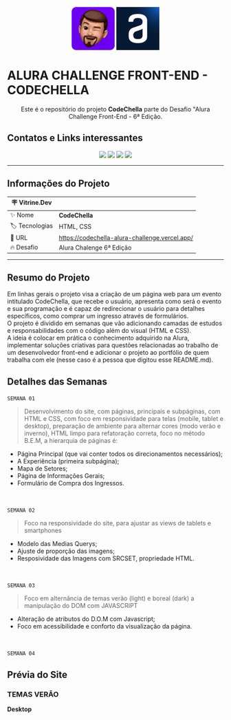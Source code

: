 <div align="center">
    <img src="./img/pedro_memoji.png" width="100" alt="icon de pedro">
    <img src="./img/favicon.1647533642.ico" width="100">
</div>

# **ALURA CHALLENGE FRONT-END - CODECHELLA**

<div class="subtitulo" align="center">
    Este é o repositório do projeto <b>CodeChella</b> parte do Desafio "Alura Challenge Front-End - 6ª Edição.
</div>

 ## **Contatos e Links interessantes**
 <div align="center">
   <a href="mailto:pedro.viniciusacm@gmail.com" target="_blank"><img src="https://img.shields.io/badge/Gmail-D14836?style=for-the-badge&logo=gmail&logoColor=white"></a>
   <a href="https://wa.me/5581992874343" target="blank"><img src="https://img.shields.io/badge/WhatsApp-25D366?style=for-the-badge&logo=whatsapp&logoColor=white"></a>
   <a href="https://www.behance.net/pedrofelixg" target="_blank"><img src="https://img.shields.io/badge/-Behance-blue?style=for-the-badge&logo=behance&logoColor=white"></a>
   <a href="www.linkedin.com/in/pedrofelixgonçalves" target="_blank"><img src="https://img.shields.io/badge/LinkedIn-0077B5?style=for-the-badge&logo=linkedin&logoColor=white"></a>
 </div>

-------------------------------------------------

## **Informações do Projeto**
| :placard:  Vitrine.Dev |     |
| -------------  | --- |
| :sparkles: Nome        | **CodeChella**
| :label: Tecnologias | HTML, CSS
| :rocket: URL         | https://codechella-alura-challenge.vercel.app/
| :fire: Desafio     | Alura Chalenge 6ª Edição

----------------------------------------------

## **Resumo do Projeto**
Em linhas gerais o projeto visa a criação de um página web para um evento intitulado CodeChella, que recebe o usuário, apresenta como será o evento e sua programação e é capaz de redirecionar o usuário para detalhes específicos, como comprar um ingresso através de formulários.<br>
O projeto é dividido em semanas que vão adicionando camadas de estudos e responsabilidades com o código além do visual (HTML e CSS).<br>
A ideia é colocar em prática o conhecimento adquirido na Alura, implementar soluções criativas para questões relacionadas ao trabalho de um desenvolvedor front-end e adicionar o projeto ao portfólio de quem trabalha com ele (nesse caso é a pessoa que digitou esse README.md).

## **Detalhes das Semanas**
`SEMANA 01`
> Desenvolvimento do site, com páginas, principais e subpáginas, com HTML e CSS, com foco em responsividade para telas (mobile, tablet e desktop), preparação de ambiente para alternar cores (modo verão e inverno), HTML limpo para refatoração correta, foco no método B.E.M, a hierarquia de páginas é:<br>
  - Página Principal (que vai conter todos os direcionamentos necessários);
  - A Experiência (primeira subpágina);
  - Mapa de Setores;
  - Página de Informações Gerais;
  - Formulário de Compra dos Ingressos.
<br>

`SEMANA 02`
> Foco na responsividade do site, para ajustar as views de tablets e smartphones<br>
  - Modelo das Medias Querys;
  - Ajuste de proporção das imagens;
  - Resposividade das Imagens com SRCSET, propriedade HTML.
<br>

`SEMANA 03`
> Foco em alternância de temas verão (light) e boreal (dark) a manipulação do DOM com JAVASCRIPT <br>
- Alteração de atributos do D.O.M com Javascript;
- Foco em acessibilidade e conforto da visualização da página.
<br>

`SEMANA 04`

## **Prévia do Site**
### **TEMAS VERÃO**

**Desktop**